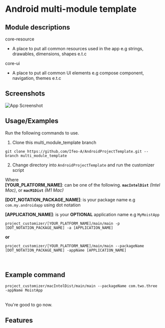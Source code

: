 # Android multi-module template

## Module descriptions

core-resource
- A place to put all common resources used in the app e.g strings, drawables, dimensions, shapes e.t.c

core-ui
- A place to put all common UI elements e.g compose component, navigation, themes e.t.c


## Screenshots

![App Screenshot](https://via.placeholder.com/468x300?text=App+Screenshot+Here)


## Usage/Examples

Run the following commands to use.

1. Clone this multi_module_template branch <br>

```
git clone https://github.com/Ifeo-A/AndroidProjectTemplate.git --branch multi_module_template
```

2. Change directory into `AndroidProjectTemplate` and run the customizer script <br>

Where <br>
**[YOUR_PLATFORM_NAME]**: can be one of the following. **`macIntelDist`** *(Intel Mac)*, or **`macM1Dist`** *(M1 Mac)* <br>

**[DOT_NOTATION_PACKAGE_NAME]**: is your package name e.g `com.my.androidapp` using dot notation <br>

**[APPLICATION_NAME]**: is your **OPTIONAL** application name e.g `MyMoistApp`

```
project_customizer/[YOUR_PLATFORM_NAME]/main/main -p [DOT_NOTATION_PACKAGE_NAME] -a [APPLICATION_NAME]
```
**or**
```
project_customizer/[YOUR_PLATFORM_NAME]/main/main --packageName [DOT_NOTATION_PACKAGE_NAME] -appName [APPLICATION_NAME]
```

<br>

## Example command <br>
```
project_customizer/macIntelDist/main/main --packageName com.two.three -appName MoistApp
```

<br>
You're good to go now.

## Features
